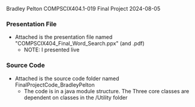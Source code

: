 
Bradley Pelton
COMPSCIX404.1-019 Final Project
2024-08-05


### Presentation File
- Attached is the presentation file named "COMPSCIX404_Final_Word_Search.ppx" (and .pdf)
  * NOTE: I presented live

### Source Code
- Attached is the source code folder named FinalProjectCode_BradleyPelton
  * The code is in a java module structure. The Three core classes are dependent on classes in the /Utility folder




